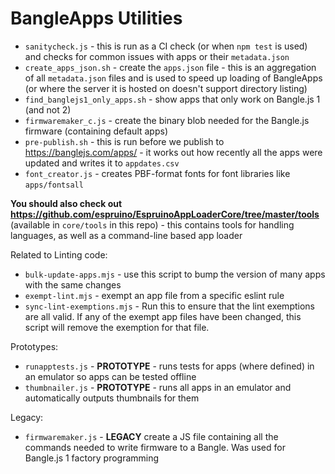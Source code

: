 BangleApps Utilities
====================

* `sanitycheck.js` - this is run as a CI check (or when `npm test` is used) and checks for common issues with apps or their `metadata.json`
* `create_apps_json.sh` - create the `apps.json` file - this is an aggregation of all `metadata.json` files and is used to speed up loading of BangleApps (or where the server it is hosted on doesn't support directory listing)
* `find_banglejs1_only_apps.sh` - show apps that only work on Bangle.js 1 (and not 2)
* `firmwaremaker_c.js` - create the binary blob needed for the Bangle.js firmware (containing default apps)
* `pre-publish.sh` - this is run before we publish to https://banglejs.com/apps/ - it works out how recently all the apps were updated and writes it to `appdates.csv`
* `font_creator.js` - creates PBF-format fonts for font libraries like `apps/fontsall`

**You should also check out https://github.com/espruino/EspruinoAppLoaderCore/tree/master/tools** (available in `core/tools` in this repo) - this contains tools for handling languages, as well as a command-line based app loader

Related to Linting code:

* `bulk-update-apps.mjs` - use this script to bump the version of many apps with the same changes
* `exempt-lint.mjs` - exempt an app file from a specific eslint rule
* `sync-lint-exemptions.mjs` - Run this to ensure that the lint exemptions are all valid. If any of the exempt app files have been changed, this script will remove the exemption for that file.

Prototypes:

* `runapptests.js` - **PROTOTYPE** - runs tests for apps (where defined) in an emulator so apps can be tested offline
* `thumbnailer.js` - **PROTOTYPE** - runs all apps in an emulator and automatically outputs thumbnails for them

Legacy:

* `firmwaremaker.js` - **LEGACY** create a JS file  containing all the commands needed to write firmware to a Bangle. Was used for Bangle.js 1 factory programming
